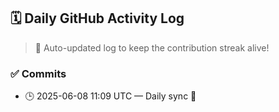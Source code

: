 ## 🗓️ Daily GitHub Activity Log

> 🤖 Auto-updated log to keep the contribution streak alive!

### ✅ Commits

- 🕒 2025-06-08 11:09 UTC — Daily sync 🌿

